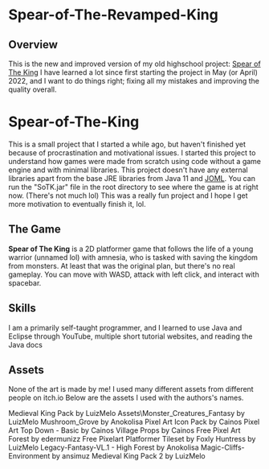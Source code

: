 # Spear-of-The-Revamped-King

## Overview

This is the new and improved version of my old highschool project: [Spear of The King](https://github.com/dezeude/Spear-of-The-Revamped-King)
I have learned a lot since first starting the project in May (or April) 2022, and I want to do things right; fixing all my mistakes and improving the quality overall.

# Spear-of-The-King

This is a small project that I started a while ago, but haven't finished yet because of procrastination and motivational issues. I started this project to understand how games were made from scratch using code without a game engine and with minimal libraries. This project doesn't have any external libraries apart from the base JRE libraries from Java 11 and [JOML](https://github.com/JOML-CI/JOML). You can run the "SoTK.jar" file in the root directory to see where the game is at right now. (There's not much lol)
This was a really fun project and I hope I get more motivation to eventually finish it, lol.

## The Game

**Spear of The King** is a 2D platformer game that follows the life of a young warrior (unnamed lol) with amnesia, who is tasked with saving the kingdom from monsters. At least that was the original plan, but there's no real gameplay. You can move with WASD, attack with left click, and interact with spacebar. 

## Skills

I am a primarily self-taught programmer, and I learned to use Java and Eclipse through YouTube, multiple short tutorial websites, and reading the Java docs 

## Assets

None of the art is made by me! I used many different assets from different people on itch.io
Below are the assets I used with the authors's names.

Medieval King Pack by LuizMelo
Assets\Monster_Creatures_Fantasy by LuizMelo
Mushroom_Grove by Anokolisa
Pixel Art Icon Pack by Cainos
Pixel Art Top Down - Basic by Cainos
Village Props by Cainos
Free Pixel Art Forest by edermunizz
Free Pixelart Platformer Tileset by Foxly
Huntress by LuizMelo
Legacy-Fantasy-VL.1 - High Forest by Anokolisa
Magic-Cliffs-Environment by ansimuz
Medieval King Pack 2 by LuizMelo
